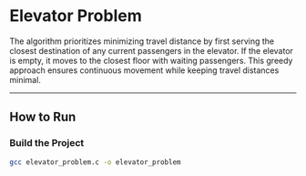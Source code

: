 # **Elevator Problem**

The algorithm prioritizes minimizing travel distance by first serving the closest destination of any current passengers in the elevator. If the elevator is empty, it moves to the closest floor with waiting passengers. This greedy approach ensures continuous movement while keeping travel distances minimal.

---

## **How to Run**

### **Build the Project**
```bash
gcc elevator_problem.c -o elevator_problem
